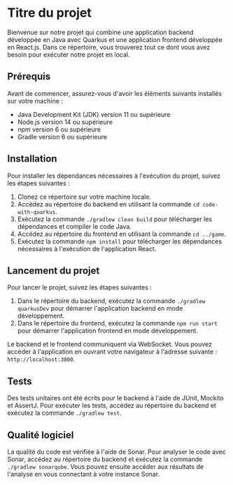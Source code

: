 # Titre du projet

Bienvenue sur notre projet qui combine une application backend développée en Java avec Quarkus et une application frontend développée en React.js. Dans ce répertoire, vous trouverez tout ce dont vous avez besoin pour exécuter notre projet en local.

## Prérequis

Avant de commencer, assurez-vous d'avoir les éléments suivants installés sur votre machine :

* Java Development Kit (JDK) version 11 ou supérieure
* Node.js version 14 ou supérieure
* npm version 6 ou supérieure
* Gradle version 6 ou supérieure

## Installation

Pour installer les dépendances nécessaires à l'exécution du projet, suivez les étapes suivantes :

1. Clonez ce répertoire sur votre machine locale.
2. Accédez au répertoire du backend en utilisant la commande `cd code-with-quarkus`.
3. Exécutez la commande `./gradlew clean build` pour télécharger les dépendances et compiler le code Java.
4. Accédez au répertoire du frontend en utilisant la commande `cd ../game`.
5. Exécutez la commande `npm install` pour télécharger les dépendances nécessaires à l'exécution de l'application React.

## Lancement du projet

Pour lancer le projet, suivez les étapes suivantes :

1. Dans le répertoire du backend, exécutez la commande `./gradlew quarkusDev` pour démarrer l'application backend en mode développement.
2. Dans le répertoire du frontend, exécutez la commande `npm run start` pour démarrer l'application frontend en mode développement.

Le backend et le frontend communiquent via WebSocket. Vous pouvez accéder à l'application en ouvrant votre navigateur à l'adresse suivante : `http://localhost:3000`.

## Tests

Des tests unitaires ont été écrits pour le backend à l'aide de JUnit, Mockito et AssertJ. Pour exécuter les tests, accédez au répertoire du backend et exécutez la commande `./gradlew test`.

## Qualité logiciel

La qualité du code est vérifiée à l'aide de Sonar. Pour analyser le code avec Sonar, accédez au répertoire du backend et exécutez la commande `./gradlew sonarqube`. Vous pouvez ensuite accéder aux résultats de l'analyse en vous connectant à votre instance Sonar.

